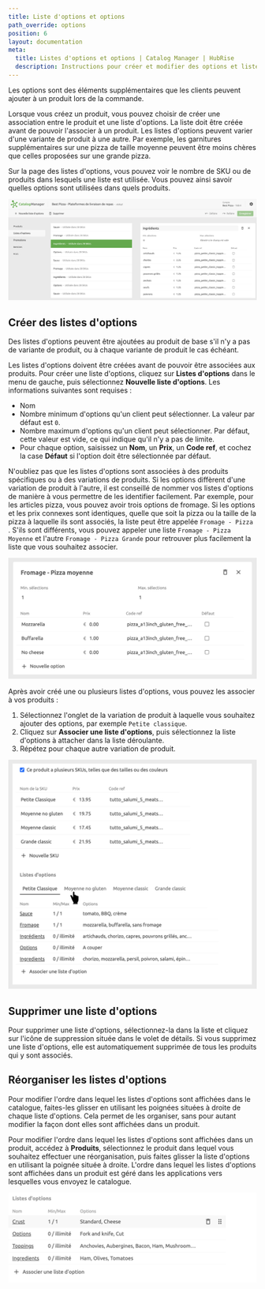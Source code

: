```yaml
---
title: Liste d'options et options
path_override: options
position: 6
layout: documentation
meta:
  title: Listes d'options et options | Catalog Manager | HubRise
  description: Instructions pour créer et modifier des options et listes d'options dans Catalog Manager. Synchroniser les catalogues entre votre logiciel de caisse et vos applications.
---
```


Les options sont des éléments supplémentaires que les clients peuvent ajouter à un produit lors de la commande.

Lorsque vous créez un produit, vous pouvez choisir de créer une association entre le produit et une liste d'options. La liste doit être créée avant de pouvoir l'associer à un produit. Les listes d'options peuvent varier d'une variante de produit à une autre. Par exemple, les garnitures supplémentaires sur une pizza de taille moyenne peuvent être moins chères que celles proposées sur une grande pizza.

Sur la page des listes d'options, vous pouvez voir le nombre de SKU ou de produits dans lesquels une liste est utilisée. Vous pouvez ainsi savoir quelles options sont utilisées dans quels produits.

![Liste d'options Catalog Manager](./images/003-2x-option-lists.png)

## Créer des listes d'options

Des listes d'options peuvent être ajoutées au produit de base s'il n'y a pas de variante de produit, ou à chaque variante de produit le cas échéant.

Les listes d'options doivent être créées avant de pouvoir être associées aux produits. Pour créer une liste d'options, cliquez sur **Listes d'options** dans le menu de gauche, puis sélectionnez **Nouvelle liste d'options**. Les informations suivantes sont requises :

- Nom
- Nombre minimum d'options qu'un client peut sélectionner. La valeur par défaut est `0`.
- Nombre maximum d'options qu'un client peut sélectionner. Par défaut, cette valeur est vide, ce qui indique qu'il n'y a pas de limite.
- Pour chaque option, saisissez un **Nom**, un **Prix**, un **Code ref**, et cochez la case **Défaut** si l'option doit être sélectionnée par défaut.

N'oubliez pas que les listes d'options sont associées à des produits spécifiques ou à des variations de produits. Si les options diffèrent d'une variation de produit à l'autre, il est conseillé de nommer vos listes d'options de manière à vous permettre de les identifier facilement. Par exemple, pour les articles pizza, vous pouvez avoir trois options de fromage. Si les options et les prix connexes sont identiques, quelle que soit la pizza ou la taille de la pizza à laquelle ils sont associés, la liste peut être appelée `Fromage - Pizza `. S'ils sont différents, vous pouvez appeler une liste `Fromage - Pizza Moyenne` et l'autre `Fromage - Pizza Grande` pour retrouver plus facilement la liste que vous souhaitez associer.

![Détails de la liste d'options Catalog Manager](./images/004-2x-option-list-details.png)

Après avoir créé une ou plusieurs listes d'options, vous pouvez les associer à vos produits :

1. Sélectionnez l'onglet de la variation de produit à laquelle vous souhaitez ajouter des options, par exemple `Petite classique`.
2. Cliquez sur **Associer une liste d'options**, puis sélectionnez la liste d'options à attacher dans la liste déroulante.
3. Répétez pour chaque autre variation de produit.

![Ajouter une liste d'options Catalog Manager](./images/011-2x-product-option-list-tabs.png)

## Supprimer une liste d'options

Pour supprimer une liste d'options, sélectionnez-la dans la liste et cliquez sur l'icône de suppression située dans le volet de détails. Si vous supprimez une liste d'options, elle est automatiquement supprimée de tous les produits qui y sont associés.

## Réorganiser les listes d'options

Pour modifier l'ordre dans lequel les listes d'options sont affichées dans le catalogue, faites-les glisser en utilisant les poignées situées à droite de chaque liste d'options. Cela permet de les organiser, sans pour autant modifier la façon dont elles sont affichées dans un produit.

Pour modifier l'ordre dans lequel les listes d'options sont affichées dans un produit, accédez à **Produits**, sélectionnez le produit dans lequel vous souhaitez effectuer une réorganisation, puis faites glisser la liste d'options en utilisant la poignée située à droite. L'ordre dans lequel les listes d'options sont affichées dans un produit est géré dans les applications vers lesquelles vous envoyez le catalogue.

![Faire glisser la liste d'options Catalog Manager](./images/022-option-list-drag.png)

